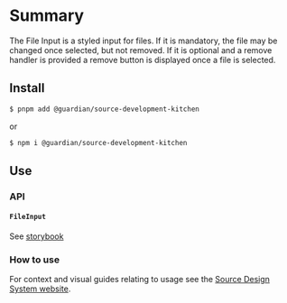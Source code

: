 # Summary

The File Input is a styled input for files. If it is mandatory, the file may be changed once selected, but not removed. If it is optional and a remove handler is provided a remove button is displayed once a file is selected.

## Install

```sh
$ pnpm add @guardian/source-development-kitchen
```

or

```sh
$ npm i @guardian/source-development-kitchen
```

## Use

### API

#### `FileInput`

See [storybook](https://guardian.github.io/csnx/?path=/story/source-development-kitchen_fileinput--file-input)

### How to use

For context and visual guides relating to usage see the [Source Design System website](https://www.theguardian.design/2a1e5182b/p/108ed3-user-feedback/b/3803b4/t/08c895).
